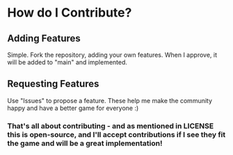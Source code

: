 # How do I Contribute?
 ## Adding Features
  Simple. Fork the repository, adding your own features. When I approve, it will be added to "main" and implemented.
 ## Requesting Features
  Use "Issues" to propose a feature. These help me make the community happy and have a better game for everyone :)
### That's all about contributing - and as mentioned in LICENSE this is open-source, and I'll accept contributions if I see they fit the game and will be a great implementation!
